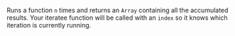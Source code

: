 Runs a function `n` times and returns an `Array` containing all the accumulated results. Your iteratee function will be called with an `index` so it knows which iteration is currently running.
